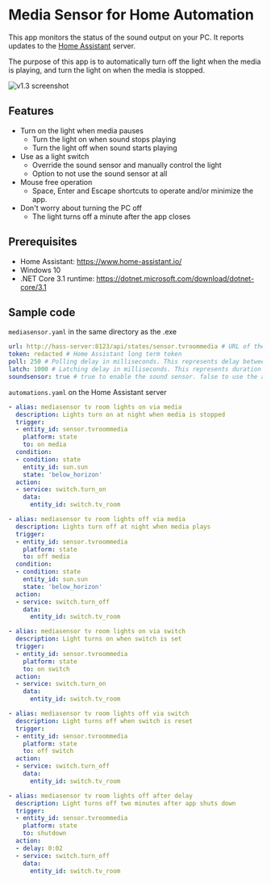 # Media Sensor for Home Automation

This app monitors the status of the sound output on your PC.
It reports updates to the [Home Assistant](https://www.home-assistant.io/) server.

The purpose of this app is to automatically turn off the light when the media is playing,
and turn the light on when the media is stopped.

![v1.3 screenshot](https://user-images.githubusercontent.com/1673956/85217983-da524d00-b34a-11ea-82f5-2331772eb453.png)

## Features

* Turn on the light when media pauses
  * Turn the light on when sound stops playing
  * Turn the light off when sound starts playing
* Use as a light switch
  * Override the sound sensor and manually control the light
  * Option to not use the sound sensor at all
* Mouse free operation
  * Space, Enter and Escape shortcuts to operate and/or minimize the app.
* Don't worry about turning the PC off
  * The light turns off a minute after the app closes

## Prerequisites

* Home Assistant: https://www.home-assistant.io/
* Windows 10
* .NET Core 3.1 runtime: https://dotnet.microsoft.com/download/dotnet-core/3.1

## Sample code

`mediasensor.yaml` in the same directory as the .exe

```yaml
url: http://hass-server:8123/api/states/sensor.tvroommedia # URL of the API endpoint. See https://developers.home-assistant.io/docs/en/external_api_rest.html
token: redacted # Home Assistant long term token
poll: 250 # Polling delay in milliseconds. This represents delay between calls to the OS.
latch: 1000 # Latching delay in milliseconds. This represents duration of how long media state must be steady before making API call 
soundsensor: true # true to enable the sound sensor. false to use the app as just an on-off switch
```

`automations.yaml` on the Home Assistant server

```yaml
- alias: mediasensor tv room lights on via media
  description: Lights turn on at night when media is stopped
  trigger:
  - entity_id: sensor.tvroommedia
    platform: state
    to: on media
  condition:
  - condition: state
    entity_id: sun.sun
    state: 'below_horizon'
  action:
  - service: switch.turn_on
    data:
      entity_id: switch.tv_room

- alias: mediasensor tv room lights off via media
  description: Lights turn off at night when media plays
  trigger:
  - entity_id: sensor.tvroommedia
    platform: state
    to: off media
  condition:
  - condition: state
    entity_id: sun.sun
    state: 'below_horizon'
  action:
  - service: switch.turn_off
    data:
      entity_id: switch.tv_room

- alias: mediasensor tv room lights on via switch
  description: Light turns on when switch is set
  trigger:
  - entity_id: sensor.tvroommedia
    platform: state
    to: on switch
  action:
  - service: switch.turn_on
    data:
      entity_id: switch.tv_room

- alias: mediasensor tv room lights off via switch
  description: Light turns off when switch is reset
  trigger:
  - entity_id: sensor.tvroommedia
    platform: state
    to: off switch
  action:
  - service: switch.turn_off
    data:
      entity_id: switch.tv_room

- alias: mediasensor tv room lights off after delay
  description: Light turns off two minutes after app shuts down
  trigger:
  - entity_id: sensor.tvroommedia
    platform: state
    to: shutdown
  action:
  - delay: 0:02
  - service: switch.turn_off
    data:
      entity_id: switch.tv_room
```
